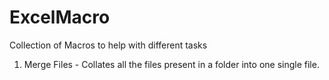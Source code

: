 # ExcelMacro
Collection of Macros to help with different tasks

1. Merge Files - Collates all the files present in a folder into one single file.
